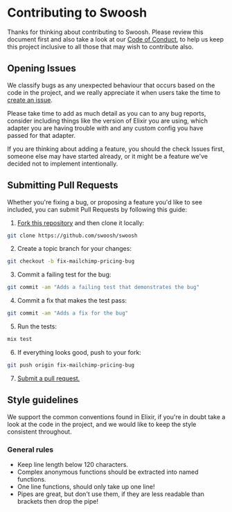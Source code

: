 # Contributing to Swoosh

Thanks for thinking about contributing to Swoosh. Please review this document
first and also take a look at our [Code of Conduct](CODE_OF_CONDUCT.md), to
help us keep this project inclusive to all those that may wish to contribute
also.

## Opening Issues

We classify bugs as any unexpected behaviour that occurs based on the code in
the project, and we really appreciate it when users take the time to
[create an issue](https://github.com/swoosh/swoosh/issues).

Please take time to add as much detail as you can to any bug reports, consider
including things like the version of Elixir you are using, which adapter you
are having trouble with and any custom config you have passed for that adapter.

If you are thinking about adding a feature, you should the check Issues first,
someone else may have started already, or it might be a feature we've decided
not to implement intentionally.

## Submitting Pull Requests

Whether you're fixing a bug, or proposing a feature you'd like to see included,
you can submit Pull Requests by following this guide:

1. [Fork this repository](https://github.com/swoosh/swoosh/fork) and then clone
   it locally:

  ```bash
  git clone https://github.com/swoosh/swoosh
  ```

2. Create a topic branch for your changes:

  ```bash
  git checkout -b fix-mailchimp-pricing-bug
  ```

3. Commit a failing test for the bug:

  ```bash
  git commit -am "Adds a failing test that demonstrates the bug"
  ```

4. Commit a fix that makes the test pass:

  ```bash
  git commit -am "Adds a fix for the bug"
  ```

5. Run the tests:

  ```bash
  mix test
  ```

6. If everything looks good, push to your fork:

  ```bash
  git push origin fix-mailchimp-pricing-bug
  ```

7. [Submit a pull request.](https://help.github.com/articles/creating-a-pull-request)

## Style guidelines

We support the common conventions found in Elixir, if you're in doubt take a
look at the code in the project, and we would like to keep the style consistent
throughout.

### General rules

- Keep line length below 120 characters.
- Complex anonymous functions should be extracted into named functions.
- One line functions, should only take up one line!
- Pipes are great, but don't use them, if they are less readable than brackets
  then drop the pipe!
